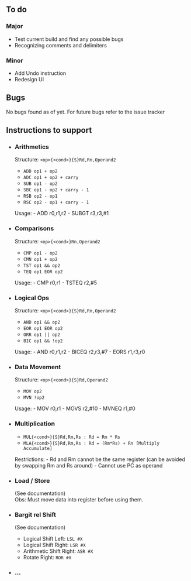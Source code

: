## To do
### Major
- Test current build and find any possible bugs
- Recognizing comments and delimiters  

### Minor
- Add Undo instruction
- Redesign UI

## Bugs
No bugs found as of yet. For future bugs refer to the issue tracker

## Instructions to support
- ### Arithmetics  
    Structure: `<op>{<cond>}{S}Rd,Rn,Operand2`  
    
    * `ADD op1 + op2`
    * `ADC op1 + op2 + carry`
    * `SUB op1 - op2`
    * `SBC op1 - op2 + carry - 1`
    * `RSB op2 - op1`
    * `RSC op2 - op1 + carry - 1`  
    
    Usage:
        - ADD r0,r1,r2
        - SUBGT r3,r3,#1
    
- ### Comparisons  
    Structure: `<op>{<cond>}Rn,Operand2`  
    
    * `CMP op1 - op2`
    * `CMN op1 + op2`
    * `TST op1 && op2`
    * `TEQ op1 EOR op2`
    
    Usage:
        - CMP r0,r1
        - TSTEQ r2,#5
        
- ### Logical Ops  
    Structure:  `<op>{<cond>}{S}Rd,Rn,Operand2`  
    
    * `AND op1 && op2`
    * `EOR op1 EOR op2`
    * `ORR op1 || op2`
    * `BIC op1 && !op2`
    
    Usage:
        - AND r0,r1,r2
        - BICEQ r2,r3,#7 
        - EORS r1,r3,r0

- ### Data Movement  
     Structure: `<op>{<cond>}{S}Rd,Operand2`  
     
     * `MOV op2`
     * `MVN !op2`
  
     Usage:
         - MOV r0,r1
         - MOVS r2,#10
         - MVNEQ r1,#0
                  
- ### Multiplication  
    * `MUL{<cond>}{S}Rd,Rm,Rs : Rd = Rm * Rs`
    * `MLA{<cond>}{S}Rd,Rm,Rs : Rd = (Rm*Rs) + Rn [Multiply Accumulate]`
    
    Restrictions: 
        - Rd and Rm cannot be the same register (can be avoided by swapping Rm and Rs around)
        - Cannot use PC as operand
        
- ### Load / Store  
    (See documentation)  
    Obs: Must move data into register before using them.
    
- ### Bargit rel Shift
    (See documentation)  
    * Logical Shift Left: `LSL #X`
    * Logical Shift Right: `LSR #X`
    * Arithmetic Shift Right: `ASR #X`
    * Rotate Right: `ROR #X`
    
- ### ...
